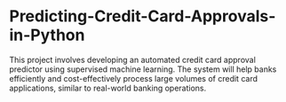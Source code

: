 # Predicting-Credit-Card-Approvals-in-Python
This project involves developing an automated credit card approval predictor using supervised machine learning. The system will help banks efficiently and cost-effectively process large volumes of credit card applications, similar to real-world banking operations.
